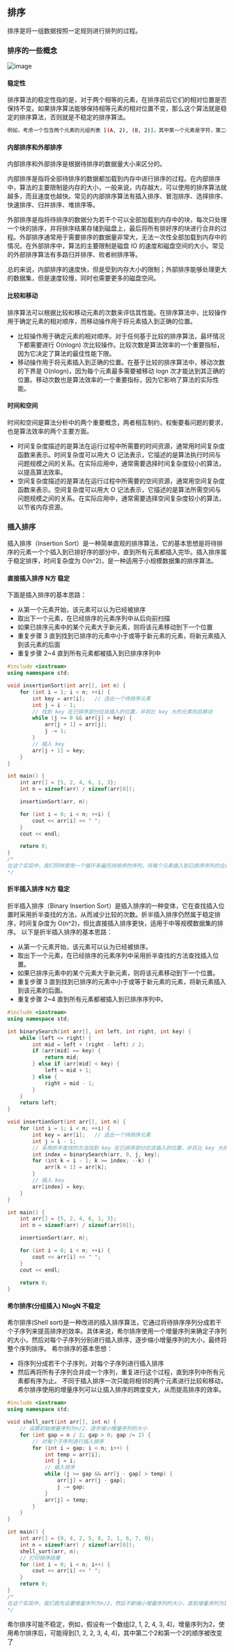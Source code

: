 ## 排序
排序是将一组数据按照一定规则进行排列的过程。
### 排序的一些概念
![image](https://user-images.githubusercontent.com/107925483/231108584-75d4f7c1-de28-4706-9090-3e756e344307.png)
#### 稳定性
排序算法的稳定性指的是，对于两个相等的元素，在排序前后它们的相对位置是否保持不变。如果排序算法能够保持相等元素的相对位置不变，那么这个算法就是稳定的排序算法，否则就是不稳定的排序算法。
``` bash
例如，考虑一个包含两个元素的元组列表 [(A, 2), (B, 2)]，其中第一个元素是字符，第二个元素是整数。按照第二个元素进行升序排序，如果排序算法是稳定的，那么排序后的结果应该是 [(A, 2), (B, 2)]，因为在排序前，A 和 B 的相对位置是固定的。
```
#### 内部排序和外部排序
内部排序和外部排序是根据待排序的数据量大小来区分的。

内部排序是指将全部待排序的数据都加载到内存中进行排序的过程。在内部排序中，算法的主要限制是内存的大小，一般来说，内存越大，可以使用的排序算法就越多，而且速度也越快。常见的内部排序算法有插入排序、冒泡排序、选择排序、快速排序、归并排序、堆排序等。

外部排序是指将待排序的数据分为若干个可以全部加载到内存中的块，每次只处理一个块的排序，并将排序结果存储到磁盘上，最后将所有排好序的块进行合并的过程。外部排序通常用于需要排序的数据量非常大，无法一次性全部加载到内存中的情况。在外部排序中，算法的主要限制是磁盘 IO 的速度和磁盘空间的大小。常见的外部排序算法有多路归并排序、败者树排序等。

总的来说，内部排序的速度快，但是受到内存大小的限制；外部排序能够处理更大的数据集，但是速度较慢，同时也需要更多的磁盘空间。

#### 比较和移动
排序算法可以根据比较和移动元素的次数来评估其性能。在排序算法中，比较操作用于确定元素的相对顺序，而移动操作用于将元素插入到正确的位置。
- 比较操作用于确定元素的相对顺序。对于任何基于比较的排序算法，最坏情况下都需要进行 O(nlogn) 次比较操作。比较次数是算法效率的一个重要指标，因为它决定了算法的最佳性能下限。
- 移动操作用于将元素插入到正确的位置。在基于比较的排序算法中，移动次数的下界是 O(nlogn)，因为每个元素最多需要被移动 logn 次才能达到其正确的位置。移动次数也是算法效率的一个重要指标，因为它影响了算法的实际性能。

#### 时间和空间
时间和空间是算法分析中的两个重要概念，两者相互制约，权衡要看问题的要求，也是算法效率的两个主要方面。
- 时间复杂度描述的是算法在运行过程中所需要的时间资源，通常用时间复杂度函数来表示。时间复杂度可以用大 O 记法表示，它描述的是算法执行时间与问题规模之间的关系。在实际应用中，通常需要选择时间复杂度较小的算法，以提高算法效率。
- 空间复杂度描述的是算法在运行过程中所需要的空间资源，通常用空间复杂度函数来表示。空间复杂度可以用大 O 记法表示，它描述的是算法所需空间与问题规模之间的关系。在实际应用中，通常需要选择空间复杂度较小的算法，以节省内存资源。

### 插入排序
插入排序（Insertion Sort）是一种简单直观的排序算法，它的基本思想是将待排序的元素一个个插入到已排好序的部分中，直到所有元素都插入完毕。插入排序属于稳定排序，时间复杂度为 O(n^2)，是一种适用于小规模数据集的排序算法。
#### 直接插入排序 N方 稳定
下面是插入排序的基本思路：
- 从第一个元素开始，该元素可以认为已经被排序
- 取出下一个元素，在已经排序的元素序列中从后向前扫描
- 如果已排序元素中的某个元素大于新元素，则将该元素移动到下一个位置
- 重复步骤 3 直到找到已排序的元素中小于或等于新元素的元素，将新元素插入到该元素的后面
- 重复步骤 2~4 直到所有元素都被插入到已排序序列中
``` cpp
#include <iostream>
using namespace std;

void insertionSort(int arr[], int n) {
    for (int i = 1; i < n; ++i) {
        int key = arr[i];   // 选出一个待排序元素
        int j = i - 1;
        // 找到 key 在已排序部分应该插入的位置，并将比 key 大的元素向后移动
        while (j >= 0 && arr[j] > key) {
            arr[j + 1] = arr[j];
            j -= 1;
        }
        // 插入 key
        arr[j + 1] = key;
    }
}

int main() {
    int arr[] = {5, 2, 4, 6, 1, 3};
    int n = sizeof(arr) / sizeof(arr[0]);

    insertionSort(arr, n);

    for (int i = 0; i < n; ++i) {
        cout << arr[i] << " ";
    }
    cout << endl;

    return 0;
}
/*
在这个实现中，我们同样使用一个循环来遍历待排序的序列，将每个元素插入到已排序序列的合适位置中。内层循环则用于找到新元素应该插入的位置，并移动已排序元素。最后，我们将排好序的数组打印出来，以验证算法的正确性。
*/
```
#### 折半插入排序 N方 稳定
折半插入排序（Binary Insertion Sort）是插入排序的一种变体，它在查找插入位置时采用折半查找的方法，从而减少比较的次数。折半插入排序仍然属于稳定排序，时间复杂度为 O(n^2)，但比直接插入排序更快，适用于中等规模数据集的排序。
以下是折半插入排序的基本思路：
- 从第一个元素开始，该元素可以认为已经被排序。
- 取出下一个元素，在已经排序的元素序列中采用折半查找的方法查找插入位置。
- 如果已排序元素中的某个元素大于新元素，则将该元素移动到下一个位置。
- 重复步骤 3 直到找到已排序的元素中小于或等于新元素的元素，将新元素插入到该元素的后面。
- 重复步骤 2~4 直到所有元素都被插入到已排序序列中。
``` cpp
#include <iostream>
using namespace std;

int binarySearch(int arr[], int left, int right, int key) {
    while (left <= right) {
        int mid = left + (right - left) / 2;
        if (arr[mid] == key) {
            return mid;
        } else if (arr[mid] < key) {
            left = mid + 1;
        } else {
            right = mid - 1;
        }
    }
    return left;
}

void insertionSort(int arr[], int n) {
    for (int i = 1; i < n; ++i) {
        int key = arr[i];   // 选出一个待排序元素
        int j = i - 1;
        // 采用折半查找的方法找到 key 在已排序部分应该插入的位置，并将比 key 大的元素向后移动
        int index = binarySearch(arr, 0, j, key);
        for (int k = i - 1; k >= index; --k) {
            arr[k + 1] = arr[k];
        }
        // 插入 key
        arr[index] = key;
    }
}

int main() {
    int arr[] = {5, 2, 4, 6, 1, 3};
    int n = sizeof(arr) / sizeof(arr[0]);

    insertionSort(arr, n);

    for (int i = 0; i < n; ++i) {
        cout << arr[i] << " ";
    }
    cout << endl;

    return 0;
}

```
#### 希尔排序(分组插入) NlogN 不稳定
希尔排序(Shell sort)是一种改进的插入排序算法，它通过将待排序序列分成若干个子序列来提高排序的效率。具体来说，希尔排序使用一个增量序列来确定子序列的大小，然后对每个子序列分别进行插入排序，逐步缩小增量序列的大小，最终将整个序列排序。
希尔排序的基本思想：
- 将序列分成若干个子序列，对每个子序列进行插入排序
- 然后再将所有子序列合并成一个序列，重复进行这个过程，直到序列中所有元素都有序为止。
不同于插入排序一次只能将相邻的两个元素进行比较和移动，希尔排序使用的增量序列可以让插入排序的跨度变大，从而提高排序的效率。
``` cpp
#include <iostream>
using namespace std;

void shell_sort(int arr[], int n) {
    // 设置初始增量序列为n/2，逐步缩小增量序列的大小
    for (int gap = n / 2; gap > 0; gap /= 2) {
        // 对每个子序列进行插入排序
        for (int i = gap; i < n; i++) {
            int temp = arr[i];
            int j = i;
            // 插入排序
            while (j >= gap && arr[j - gap] > temp) {
                arr[j] = arr[j - gap];
                j -= gap;
            }
            arr[j] = temp;
        }
    }
}

int main() {
    int arr[] = {9, 4, 2, 5, 8, 3, 1, 6, 7, 0};
    int n = sizeof(arr) / sizeof(arr[0]);
    shell_sort(arr, n);
    // 打印排序结果
    for (int i = 0; i < n; i++) {
        cout << arr[i] << " ";
    }
    return 0;
}
/*
在这个实现中，我们首先设置增量序列为n/2，然后不断缩小增量序列的大小，直到增量序列为1。对于每个增量序列，使用插入排序对每个子序列进行排序。在插入排序中，我们使用一个临时变量temp来保存当前位置的值，然后在当前子序列中寻找合适的位置进行插入排序。如果当前位置比temp的值大，我们就依次将元素后移，直到找到合适的位置，然后将temp插入到这个位置。
*/
```
希尔排序可能不稳定，例如，假设有一个数组[2, 1, 2, 4, 3, 4]，增量序列为2，使用希尔排序后，可能得到[1, 2, 2, 3, 4, 4]，其中第二个2和第一个2的顺序被改变了

